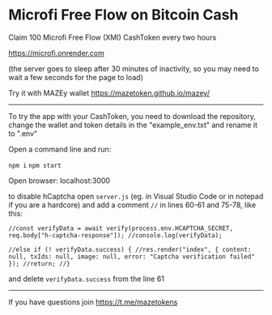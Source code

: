 # Microfi Free Flow on Bitcoin Cash

Claim 100 Microfi Free Flow (XMI) CashToken every two hours

https://microfi.onrender.com

(the server goes to sleep after 30 minutes of inactivity, so you may need to wait a few seconds for the page to load)

Try it with MAZEy wallet https://mazetoken.github.io/mazey/

---

To try the app with your CashToken, you need to download the repository, change the wallet and token details in the "example_env.txt" and rename it to ".env"

Open a command line and run:

`npm i`
`npm start`

Open browser: localhost:3000

to disable hCaptcha open `server.js` (eg. in Visual Studio Code or in notepad if you are a hardcore) and add a comment `//` in lines 60-61 and 75-78, like this:

`//const verifyData = await verify(process.env.HCAPTCHA_SECRET, req.body["h-captcha-response"]);
//console.log(verifyData);`

`//else if (! verifyData.success) {
//res.render("index", { content: null, txIds: null, image: null, error: "Captcha verification failed" });
//return;
//}`

and delete `verifyData.success` from the line 61

---

If you have questions join https://t.me/mazetokens